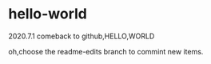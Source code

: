# hello-world
2020.7.1 comeback to github,HELLO,WORLD

oh,choose the readme-edits branch to commint new items.




